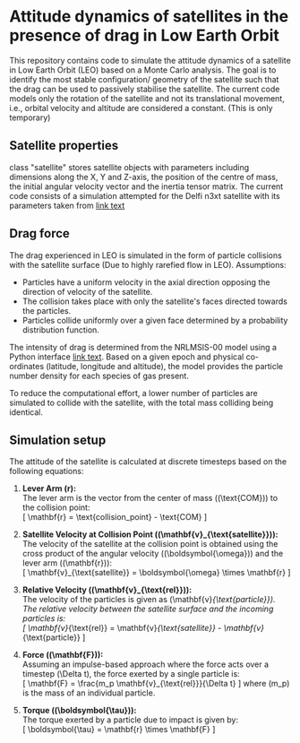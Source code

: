 # Attitude dynamics of satellites in the presence of drag in Low Earth Orbit

This repository contains code to simulate the attitude dynamics of a satellite in Low Earth Orbit (LEO) based on a Monte Carlo analysis. The goal is to identify the most stable configuration/ geometry of the satellite such that the drag can be used to passively stabilise the satellite. The current code models only the rotation of the satellite and not its translational movement, i.e., orbital velocity and altitude are considered a constant. (This is only temporary)

## Satellite properties

class "satellite" stores satellite objects with parameters including dimensions along the X, Y and Z-axis, the position of the centre of mass, the initial angular velocity vector and the inertia tensor matrix. The current code consists of a simulation attempted for the Delfi n3xt satellite with its parameters taken from [link text]((https://www.eucass.eu/component/docindexer/?task=download&id=4465))

## Drag force

The drag experienced in LEO is simulated in the form of particle collisions with the satellite surface (Due to highly rarefied flow in LEO). Assumptions:

- Particles have a uniform velocity in the axial direction opposing the direction of velocity of the satellite.
- The collision takes place with only the satellite's faces directed towards the particles.
- Particles collide uniformly over a given face determined by a probability distribution function.

The intensity of drag is determined from the NRLMSIS-00 model using a Python interface [link text](https://pypi.org/project/nrlmsise00/). Based on a given epoch and physical co-ordinates (latitude, longitude and altitude), the model provides the particle number density for each species of gas present. 

To reduce the computational effort, a lower number of particles are simulated to collide with the satellite, with the total mass colliding being identical. 

## Simulation setup

The attitude of the satellite is calculated at discrete timesteps based on the following equations:

1. **Lever Arm (r):**  
   The lever arm is the vector from the center of mass (\(\text{COM}\)) to the collision point:  
   \[
   \mathbf{r} = \text{collision\_point} - \text{COM}
   \]

2. **Satellite Velocity at Collision Point (\(\mathbf{v}_{\text{satellite}}\)):**  
   The velocity of the satellite at the collision point is obtained using the cross product of the angular velocity (\(\boldsymbol{\omega}\)) and the lever arm (\(\mathbf{r}\)):  
   \[
   \mathbf{v}_{\text{satellite}} = \boldsymbol{\omega} \times \mathbf{r}
   \]

3. **Relative Velocity (\(\mathbf{v}_{\text{rel}}\)):**  
   The velocity of the particles is given as \(\mathbf{v}_{\text{particle}}\). The relative velocity between the satellite surface and the incoming particles is:  
   \[
   \mathbf{v}_{\text{rel}} = \mathbf{v}_{\text{satellite}} - \mathbf{v}_{\text{particle}}
   \]

4. **Force (\(\mathbf{F}\)):**  
   Assuming an impulse-based approach where the force acts over a timestep \(\Delta t\), the force exerted by a single particle is:  
   \[
   \mathbf{F} = \frac{m_p \mathbf{v}_{\text{rel}}}{\Delta t}
   \]
   where \(m_p\) is the mass of an individual particle.

5. **Torque (\(\boldsymbol{\tau}\)):**  
   The torque exerted by a particle due to impact is given by:  
   \[
   \boldsymbol{\tau} = \mathbf{r} \times \mathbf{F}
   \]



